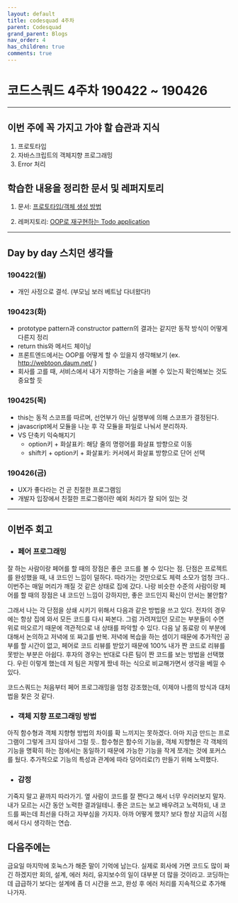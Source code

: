 ```yaml
---
layout: default
title: codesquad 4주차
parent: Codesquad
grand_parent: Blogs
nav_order: 4
has_children: true
comments: true
---
```


# 코드스쿼드 4주차 190422 ~ 190426

---

## 이번 주에 꼭 가지고 가야 할 습관과 지식

1. 프로토타입
2. 자바스크립트의 객체지향 프로그래밍
3. Error 처리

## 학습한 내용을 정리한 문서 및 레퍼지토리

1. 문서: [프로토타입/객체 생성 방법](https://leehwarang.github.io//docs/tech/js_oop.html)

2. 레퍼지토리: [OOP로 재구현하는 Todo application](https://github.com/leehwarang/codesquad/tree/master/step5)

---

## Day by day 스치던 생각들

### 190422(월)

- 개인 사정으로 결석. (부모님 보러 베트남 다녀왔다!)

### 190423(화)

- prototype pattern과 constructor pattern의 결과는 같지만 동작 방식이 어떻게 다른지 정리
- return this와 메서드 체이닝
- 프론트엔드에서는 OOP를 어떻게 할 수 있을지 생각해보기 (ex. http://webtoon.daum.net/ )
- 회사를 고를 때, 서비스에서 내가 지향하는 기술을 써볼 수 있는지 확인해보는 것도 중요할 듯

### 190425(목)

- this는 동적 스코프를 따르며, 선언부가 아닌 실행부에 의해 스코프가 결정된다.
- javascript에서 모듈을 나눈 후 각 모듈을 파일로 나눠서 분리하자.
- VS 단축키 익숙해지기
  - option키 + 화살표키: 해당 줄의 명령어를 화살표 방향으로 이동
  - shift키 + option키 + 화살표키: 커서에서 화살표 방향으로 단어 선택

### 190426(금)

- UX가 좋다라는 건 곧 친절한 프로그램임
- 개발자 입장에서 친절한 프로그램이란 예외 처리가 잘 되어 있는 것

---

## 이번주 회고

- ### 페어 프로그래밍

잘 하는 사람이랑 페어를 할 때의 장점은 좋은 코드를 볼 수 있다는 점. 단점은 프로젝트를 완성했을 때, 내 코드인 느낌이 덜하다. 따라가는 것만으로도 체력 소모가 엄청 크다.. 이번주는 매일 머리가 깨질 것 같은 상태로 집에 갔다. 나랑 비슷한 수준의 사람이랑 페어를 할 때의 장점은 내 코드인 느낌이 강하지만, 좋은 코드인지 확신이 안서는 불안함?

그래서 나는 각 단점을 상쇄 시키기 위해서 다음과 같은 방법을 쓰고 있다. 전자의 경우에는 항상 집에 와서 모든 코드를 다시 짜본다. 그럼 가려져있던 모르는 부분들이 수면 위로 떠오르기 때문에 객관적으로 내 상태를 파악할 수 있다. 다음 날 동료랑 이 부분에 대해서 논의하고 저녁에 또 짜고를 반복. 저녁에 복습을 하는 셈이기 때문에 추가적인 공부를 할 시간이 없고, 페어로 코드 리뷰를 받았기 때문에 100% 내가 짠 코드로 리뷰를 못받는 부분은 아쉽다. 후자의 경우는 반대로 다른 팀이 짠 코드를 보는 방법을 선택했다. 우린 이렇게 했는데 저 팀은 저렇게 짰네 하는 식으로 비교해가면서 생각을 베낄 수 있다.

코드스쿼드는 처음부터 페어 프로그래밍을 엄청 강조했는데, 이제야 나름의 방식과 대처 법을 찾은 것 같다.

- ### 객체 지향 프로그래밍 방법

아직 함수형과 객체 지향형 방법의 차이를 확 느끼지는 못하겠다. 아마 지금 만드는 프로그램이 그렇게 크지 않아서 그럴 듯.. 함수형은 함수의 기능을, 객체 지향형은 각 객체의 기능을 명확히 하는 점에서는 동일하기 때문에 가능한 기능을 작게 쪼개는 것에 포커스를 뒀다. 추가적으로 기능의 특성과 관계에 따라 덩어리로(?) 만들기 위해 노력했다.

- ### 감정

기죽지 말고 끝까지 따라가기. 옆 사람이 코드를 잘 짠다고 해서 너무 우러러보지 말자. 내가 모르는 시간 동안 노력한 결과일테니. 좋은 코드는 보고 배우려고 노력하되, 내 코드를 짜는데 최선을 다하고 자부심을 가지자. 아까 어떻게 했지? 보다 항상 지금의 시점에서 다시 생각하는 연습.

## 다음주에는

금요일 마지막에 호눅스가 해준 말이 기억에 남는다. 실제로 회사에 가면 코드도 많이 짜긴 하겠지만 회의, 설계, 에러 처리, 유지보수의 일이 대부분 더 많을 것이라고. 코딩하는데 급급하기 보다는 설계에 좀 더 시간을 쓰고, 완성 후 에러 처리를 지속적으로 추가해나가자.
